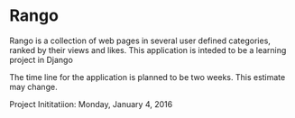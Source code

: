 # Rango
Rango is a collection of web pages in several user defined categories, ranked by their views and likes.
This application is inteded to  be a learning project in Django

The time line for the application is planned to be two weeks. This estimate may change.

Project Inititatiion: Monday, January 4, 2016
